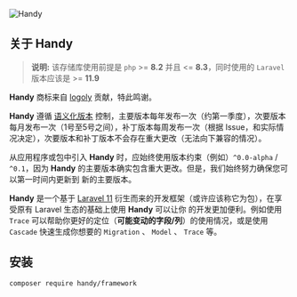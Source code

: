 ![Handy](/assets/logo.svg)

## 关于 Handy

> **说明:** 该存储库使用前提是 `php` >= **8.2** 并且 <= **8.3**，同时使用的 `Laravel` 版本应该是 >= **11.9**

**Handy** 商标来自 [logoly](https://www.logoly.pro/) 贡献，特此鸣谢。

**Handy** 遵循 [语义化版本](https://semver.org/) 控制，主要版本每年发布一次（约第一季度），次要版本每月发布一次（1号至5号之间），补丁版本每周发布一次（根据 Issue，和实际情
况决定），次要版本和补丁版本不会存在重大更改（无法向下兼容的情况）。

从应用程序或包中引入 **Handy** 时，应始终使用版本约束（例如）`^0.0-alpha` / `^0.1`，因为 **Handy** 的主要版本确实包含重大更改。但是，我们始终努力确保您可以第一时间内更新到
新的主要版本。

**Handy** 是一个基于 [Laravel 11](https://github.com/laravel/laravel) 衍生而来的开发框架（或许应该称它为包），在享受原有 Laravel 生态的基础上使用 **Handy** 可以让你
的开发更加便利。例如使用 `Trace` 可以帮助你更好的定位（**可能变动的字段/列**）的使用情况，或是使用 `Cascade` 快速生成你想要的 `Migration` 、 `Model` 、 `Trace` 等。

## 安装

```
composer require handy/framework
```